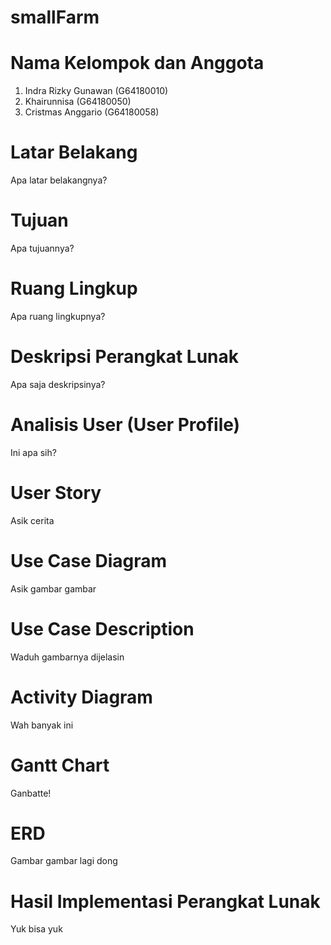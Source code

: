 # smallFarm

# Nama Kelompok dan Anggota
1. Indra Rizky Gunawan (G64180010)
2. Khairunnisa (G64180050)
3. Cristmas Anggario (G64180058)

# Latar Belakang
Apa latar belakangnya?

# Tujuan
Apa tujuannya?

# Ruang Lingkup
Apa ruang lingkupnya?

# Deskripsi Perangkat Lunak
Apa saja deskripsinya?

# Analisis User (User Profile)
Ini apa sih?

# User Story
Asik cerita

# Use Case Diagram
Asik gambar gambar

# Use Case Description
Waduh gambarnya dijelasin

# Activity Diagram
Wah banyak ini

# Gantt Chart
Ganbatte!

# ERD
Gambar gambar lagi dong

# Hasil Implementasi Perangkat Lunak
Yuk bisa yuk
